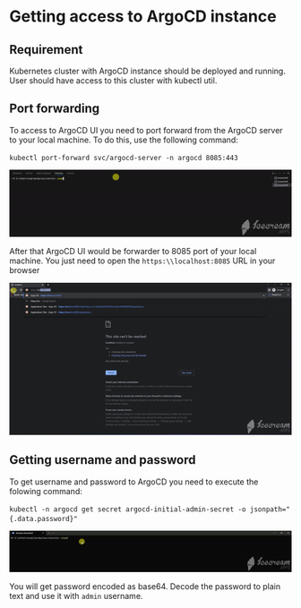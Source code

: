 # Getting access to ArgoCD instance

## Requirement
Kubernetes cluster with ArgoCD instance should be deployed and running. User should have access to this cluster with kubectl util.

## Port forwarding
To access to ArgoCD UI you need to port forward from the ArgoCD server to your local machine. To do this, use the following command:

`kubectl port-forward svc/argocd-server -n argocd 8085:443`

![](./poc_port_forward.gif)

After that ArgoCD UI would be forwarder to 8085 port of your local machine. You just need to open the `https:\\localhost:8085` URL in your browser

![](./poc_browser_ui.gif)

## Getting username and password

To get username and password to ArgoCD you need to execute the folowing command:

`kubectl -n argocd get secret argocd-initial-admin-secret -o jsonpath="{.data.password}"`

![](./poc_password.gif)

You will get password encoded as base64. Decode the password to plain text and use it with `admin` username.